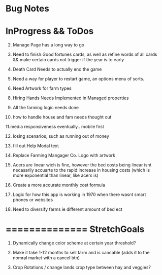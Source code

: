 Bug Notes
=====================
<!-- FIXED 1. Chance that Large Farms will Become undefined -->

InProgress && ToDos
========================
<!--WORKING 1. Need a way to buy tractors, and all the logic behind that -->

2. Manage Page has a long way to go

3. Need to finish Good fortunes cards, as well as refine words of all cards && make certain cards not trigger if the year is to early

4. Death Card Needs to actually end the game

5. Need a way for player to restart game, an options menu of sorts.

6. Need Artwork for farm types

<!-- WORKING 7. OTB logic needs finished for rest of cases -->

8. Hiring Hands Needs Implemented in Managed properties

9. All the farming logic needs done

10. how to handle house and fam needs thought out

11.media responsiveness eventually.. mobile first

12. losing scenarios, such as running out of money

13. fill out Help Modal text

14. Replace Farming Mangager Co. Logo with artwork

15. Acers are linear wich is fine, however the bed costs being linear isnt necasarily accuarte to the rapid increase in housing costs (which is more exponential than linear, like acers is) 

16. Create a more accurate monthly cost formula

17. Logic for how this app is working in 1970 when there wasnt smart phones or websites

18. Need to diversify farms ie different amount of bed ect

==============
StretchGoals
============
1. Dynamically change color scheme at certain year threshold?

2. Make it take 1-12 months to sell farm and is cancable (adds it to the nomral market with a cancel btn)

3. Crop Rotations / change lands crop type between hay and veggies?